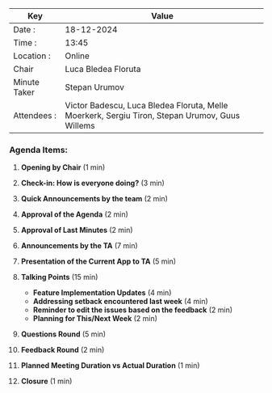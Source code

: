 | Key          | Value                                                                                          |
| ------------ | ---------------------------------------------------------------------------------------------- |
| Date :       | 18-12-2024                                                                                     |
| Time :       | 13:45                                                                                          |
| Location :   | Online                                                                                         |
| Chair        | Luca Bledea Floruta                                                                            |
| Minute Taker | Stepan Urumov                                                                                  |
| Attendees :  | Victor Badescu, Luca Bledea Floruta, Melle Moerkerk, Sergiu Tiron, Stepan Urumov, Guus Willems |

### Agenda Items:

1. **Opening by Chair** (1 min)

2. **Check-in: How is everyone doing?** (3 min)

3. **Quick Announcements by the team** (2 min)

4. **Approval of the Agenda** (2 min)

5. **Approval of Last Minutes** (2 min)

6. **Announcements by the TA** (7 min)

7. **Presentation of the Current App to TA** (5 min)

8. **Talking Points** (15 min)
   - **Feature Implementation Updates** (4 min)
   - **Addressing setback encountered last week** (4 min)
   - **Reminder to edit the issues based on the feedback** (2 min)
   - **Planning for This/Next Week** (2 min)

9. **Questions Round** (5 min)

10. **Feedback Round** (2 min)

11. **Planned Meeting Duration vs Actual Duration** (1 min)

12. **Closure** (1 min)
